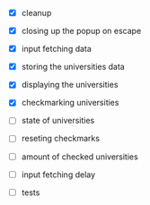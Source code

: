 - [x] cleanup
- [x] closing up the popup on escape
- [x] input fetching data
- [x] storing the universities data
- [x] displaying the universities
- [x] checkmarking universities
- [ ] state of universities
- [ ] reseting checkmarks
- [ ] amount of checked universities



- [ ] input fetching delay
- [ ] tests